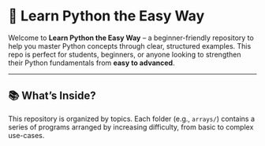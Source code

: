 # 🐍 Learn Python the Easy Way

Welcome to **Learn Python the Easy Way** – a beginner-friendly repository to help you master Python concepts through clear, structured examples. This repo is perfect for students, beginners, or anyone looking to strengthen their Python fundamentals from **easy to advanced**.

---

## 📚 What’s Inside?

This repository is organized by topics. Each folder (e.g., `arrays/`) contains a series of programs arranged by increasing difficulty, from basic to complex use-cases.
